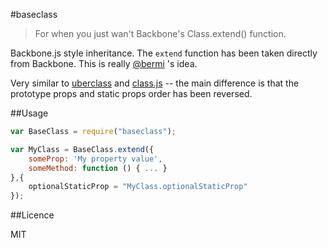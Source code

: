 #baseclass

> For when you just wan't Backbone's Class.extend() function.

Backbone.js style inheritance.  The `extend` function has been taken directly from Backbone.  This is really [@bermi](https://github.com/bermi) 's idea.

Very similar to [uberclass](https://github.com/daffl/uberclass) and [class.js](http://ejohn.org/blog/simple-javascript-inheritance/) -- the main difference is that the prototype props and static props order has been reversed.

##Usage

```javascript
var BaseClass = require("baseclass");

var MyClass = BaseClass.extend({
    someProp: 'My property value',
    someMethod: function () { ... }
},{
    optionalStaticProp = "MyClass.optionalStaticProp"
});
```

##Licence

MIT
